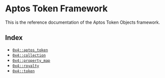 <a id="@Aptos_Token_Framework_0"></a>

# Aptos Token Framework

This is the reference documentation of the Aptos Token Objects framework.

<a id="@Index_1"></a>

## Index

- [`0x4::aptos_token`](aptos_token.md#0x4_aptos_token)
- [`0x4::collection`](collection.md#0x4_collection)
- [`0x4::property_map`](property_map.md#0x4_property_map)
- [`0x4::royalty`](royalty.md#0x4_royalty)
- [`0x4::token`](token.md#0x4_token)

[move-book]: https://aptos.dev/move/book/SUMMARY
